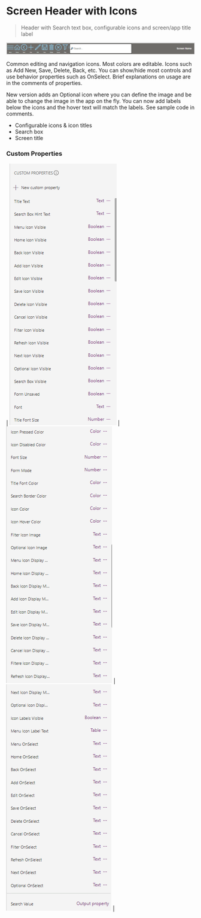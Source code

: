 # Screen Header with Icons
> Header with Search text box, configurable icons and screen/app title label

![(./../HeaderWithIcons/HeaderWithIcons.png)](./../HeaderWithIcons/HeaderWithIcons.png)

Common editing and navigation icons. Most colors are editable. Icons such as Add New, Save, Delete, Back, etc. You can show/hide most controls and use behavior properties such as OnSelect.
Brief explanations on usage are in the comments of properties.

New version adds an Optional icon where you can define the image and be able to change the image in the app on the fly.
You can now add labels below the icons and the hover text will match the labels. See sample code in comments.
- Configurable icons & icon titles
- Search box
- Screen title
### Custom Properties
| ![(./../HeaderWithIcons/HeaderWithIconsProps1.png)](./../HeaderWithIcons/HeaderWithIconsProps1.png) | ![(./../HeaderWithIcons/HeaderWithIconsProps2.png)](./../HeaderWithIcons/HeaderWithIconsProps2.png) | ![(./../HeaderWithIcons/HeaderWithIconsProps3.png)](./../HeaderWithIcons/HeaderWithIconsProps3.png) | 
